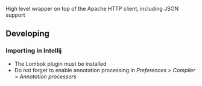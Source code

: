 High level wrapper on top of the Apache HTTP client, including JSON support

## Developing

### Importing in Intellij

* The Lombok plugin must be installed
* Do not forget to enable annotation processing in _Preferences > Compiler > Annotation processors_
